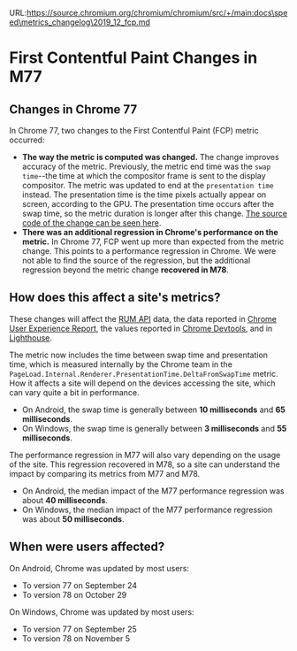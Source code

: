URL:https://source.chromium.org/chromium/chromium/src/+/main:docs\speed\metrics_changelog\2019_12_fcp.md
# First Contentful Paint Changes in M77

## Changes in Chrome 77
In Chrome 77, two changes to the First Contentful Paint (FCP) metric occurred:

* **The way the metric is computed was changed.** The change improves accuracy of the metric. Previously, the metric end time was the `swap time`--the time at which the compositor frame is sent to the display compositor. The metric was updated to end at the `presentation time` instead. The presentation time is the time pixels actually appear on screen, according to the GPU. The presentation time occurs after the swap time, so the metric duration is longer after this change. [The source code of the change can be seen here](https://chromium-review.googlesource.com/c/chromium/src/+/1598212).
* **There was an additional regression in Chrome's performance on the metric.** In Chrome 77, FCP went up more than expected from the metric change. This points to a performance regression in Chrome. We were not able to find the source of the regression, but the additional regression beyond the metric change **recovered in M78**.

## How does this affect a site's metrics?
These changes will affect the [RUM API](https://developer.mozilla.org/en-US/docs/Web/API/PerformancePaintTiming) data, the data reported in [Chrome User Experience Report](https://developers.google.com/web/tools/chrome-user-experience-report), the values reported in [Chrome Devtools](https://developers.google.com/web/tools/chrome-devtools), and in [Lighthouse](https://developers.google.com/web/tools/lighthouse).

The metric now includes the time between swap time and presentation time, which is measured internally by the Chrome team in the `PageLoad.Internal.Renderer.PresentationTime.DeltaFromSwapTime` metric. How it affects a site will depend on the devices accessing the site, which can vary quite a bit in performance.

* On Android, the swap time is generally between **10 milliseconds** and **65 milliseconds**.
* On Windows, the swap time is generally between **3 milliseconds** and **55 milliseconds**.

The performance regression in M77 will also vary depending on the usage of the site. This regression recovered in M78, so a site can understand the impact by comparing its metrics from M77 and M78.

* On Android, the median impact of the M77 performance regression was about **40 milliseconds**.
* On Windows, the median impact of the M77 performance regression was about **50 milliseconds**.

## When were users affected?

On Android, Chrome was updated by most users:

* To version 77 on September 24
* To version 78 on October 29

On Windows, Chrome was updated by most users:

* To version 77 on September 25
* To version 78 on November 5